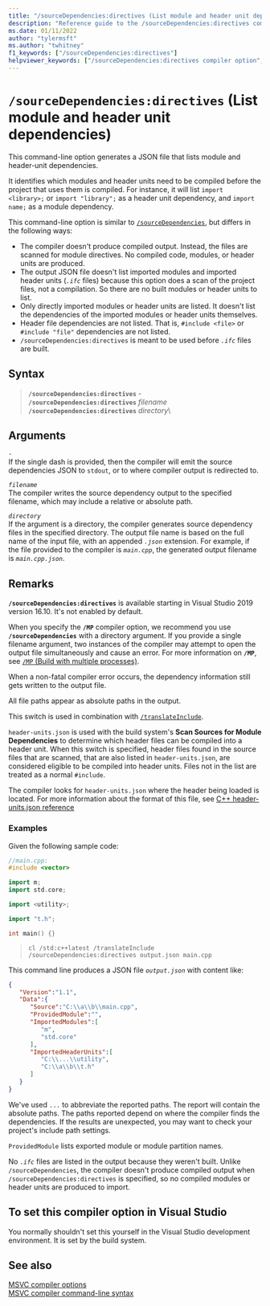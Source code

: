 ```yaml
---
title: "/sourceDependencies:directives (List module and header unit dependencies)"
description: "Reference guide to the /sourceDependencies:directives compiler option in Microsoft C++."
ms.date: 01/11/2022
author: "tylermsft"
ms.author: "twhitney"
f1_keywords: ["/sourceDependencies:directives"]
helpviewer_keywords: ["/sourceDependencies:directives compiler option", "/sourceDependencies:directives"]
---
```

# `/sourceDependencies:directives` (List module and header unit dependencies)

This command-line option generates a JSON file that lists module and header-unit dependencies.

It identifies which modules and header units need to be compiled before the project that uses them is compiled. For instance, it will list `import <library>;` or `import "library";` as a header unit dependency, and `import name;` as a module dependency.

This command-line option is similar to [`/sourceDependencies`](sourcedependencies.md), but differs in the following ways:

- The compiler doesn't produce compiled output. Instead, the files are scanned for module directives. No compiled code, modules, or header units are produced.
- The output JSON file doesn't list imported modules and imported header units (*`.ifc`* files) because this option does a scan of the project files, not a compilation. So there are no built modules or header units to list.
- Only directly imported modules or header units are listed. It doesn't list the dependencies of the imported modules or header units themselves.
- Header file dependencies are not listed. That is, `#include <file>` or `#include "file"` dependencies are not listed.
- `/sourceDependencies:directives` is meant to be used before *`.ifc`* files are built.

## Syntax

> **`/sourceDependencies:directives`** -\
> **`/sourceDependencies:directives`** *filename*\
> **`/sourceDependencies:directives`** *directory*\

## Arguments

*`-`*\
If the single dash is provided, then the compiler will emit the source dependencies JSON to `stdout`, or to where compiler output is redirected to.

*`filename`*\
The compiler writes the source dependency output to the specified filename, which may include a relative or absolute path.

*`directory`*\
If the argument is a directory, the compiler generates source dependency files in the specified directory. The output file name is based on the full name of the input file, with an appended *`.json`* extension. For example, if the file provided to the compiler is *`main.cpp`*, the generated output filename is *`main.cpp.json`*.

## Remarks

**`/sourceDependencies:directives`** is available starting in Visual Studio 2019 version 16.10. It's not enabled by default.

When you specify the **`/MP`** compiler option, we recommend you use **`/sourceDependencies`** with a directory argument. If you provide a single filename argument, two instances of the compiler may attempt to open the output file simultaneously and cause an error. For more information on **`/MP`**, see [`/MP` (Build with multiple processes)](mp-build-with-multiple-processes.md).

When a non-fatal compiler error occurs, the dependency information still gets written to the output file.

All file paths appear as absolute paths in the output.

This switch is used in combination with [`/translateInclude`](translateinclude.md).

`header-units.json` is used with the build system's **Scan Sources for Module Dependencies** to determine which header files can be compiled into a header unit. When this switch is specified, header files found in the source files that are scanned, that are also listed in `header-units.json`, are considered eligible to be compiled into header units. Files not in the list are treated as a normal `#include`.

The compiler looks for `header-units.json` where the header being loaded is located. For more information about the format of this file, see [C++ header-units.json reference](..\header-unit-json-reference.md)

### Examples

Given the following sample code:

```cpp
//main.cpp:
#include <vector>

import m;
import std.core;

import <utility>;

import "t.h";

int main() {}
```

> `cl /std:c++latest /translateInclude /sourceDependencies:directives output.json main.cpp`

This command line produces a JSON file *`output.json`* with content like:

```JSON
{
   "Version":"1.1",
   "Data":{
      "Source":"C:\\a\\b\\main.cpp",
      "ProvidedModule":"",
      "ImportedModules":[
         "m",
         "std.core"
      ],
      "ImportedHeaderUnits":[
         "C:\\...\\utility",
         "C:\\a\\b\\t.h"
      ]
   }
}
```

We've used `...` to abbreviate the reported paths. The report will contain the absolute paths. The paths reported depend on where the compiler finds the dependencies. If the results are unexpected, you may want to check your project's include path settings.

`ProvidedModule` lists exported module or module partition names.

No *`.ifc`* files are listed in the output because they weren't built. Unlike `/sourceDependencies`, the compiler doesn't produce compiled output when `/sourceDependencies:directives` is specified, so no compiled modules or header units are produced to import.

## To set this compiler option in Visual Studio

You normally shouldn't set this yourself in the Visual Studio development environment. It is set by the build system.

## See also

[MSVC compiler options](compiler-options.md)\
[MSVC compiler command-line syntax](compiler-command-line-syntax.md)
